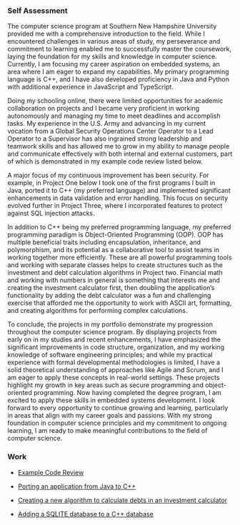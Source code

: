 ### Self Assessment
 The computer science program at Southern New Hampshire University provided me with a comprehensive introduction to the field. While I encountered challenges in various areas of study, my perseverance and commitment to learning enabled me to successfully master the coursework, laying the foundation for my skills and knowledge in computer science. Currently, I am focusing my career aspiration on embedded systems, an area where I am eager to expand my capabilities. My primary programming language is C++, and I have also developed proficiency in Java and Python with additional experience in JavaScript and TypeScript.
 
Doing my schooling online, there were limited opportunities for academic collaboration on projects and I became very proficient in working autonomously and managing my time to meet deadlines and accomplish tasks. My experience in the U.S. Army and advancing in my current vocation from a Global Security Operations Center Operator to a Lead Operator to a Supervisor has also ingrained strong leadership and teamwork skills and has allowed me to grow in my ability to manage people and communicate effectively with both internal and external customers, part of which is demonstrated in my example code review listed below.

A major focus of my continuous improvement has been security. For example, in Project One below I took one of the first programs I built in Java, ported it to C++ (my preferred language) and implemented significant enhancements in data validation and error handling. This focus on security evolved further in Project Three, where I incorporated features to protect against SQL injection attacks.

In addition to C++ being my preferred programming language, my preferred programming paradigm is Object-Oriented Programming (OOP). OOP has multiple beneficial traits including encapsulation, inheritance, and polymorphism, and its potential as a collaborative tool to assist teams in working together more efficiently. These are all powerful programming tools and working with separate classes helps to create structures such as the investment and debt calculation algorithms in Project two. Financial math and working with numbers in general is something that interests me and creating the investment calculator first, then doubling the application’s functionality by adding the debt calculator was a fun and challenging exercise that afforded me the opportunity to work with ASCII art, formatting, and creating algorithms for performing complex calculations.

To conclude, the projects in my portfolio demonstrate my progression throughout the computer science program. By displaying projects from early on in my studies and recent enhancements, I have emphasized the significant improvements in code structure, organization, and my working knowledge of software engineering principles; and while my practical experience with formal developmental methodologies is limited, I have a solid theoretical understanding of approaches like Agile and Scrum, and I am eager to apply these concepts in real-world settings. These projects highlight my growth in key areas such as secure programming and object-oriented programming. Now having completed the degree program, I am excited to apply these skills in embedded systems development. I look forward to every opportunity to continue growing and learning, particularly in areas that align with my career goals and passions. With my strong foundation in computer science principles and my commitment to ongoing learning, I am ready to make meaningful contributions to the field of computer science.


### Work
 - [Example Code Review](https://youtu.be/NGPr_LtFRRg)

 - [Porting an application from Java to C++](https://github.com/EricBrez/PortfolioProject1)

 - [Creating a new algorithm to calculate debts in an investment calculator](https://github.com/EricBrez/PortfolioProject2)

 - [Adding a SQLITE database to a C++ database](https://github.com/EricBrez/PortfolioProject3)


